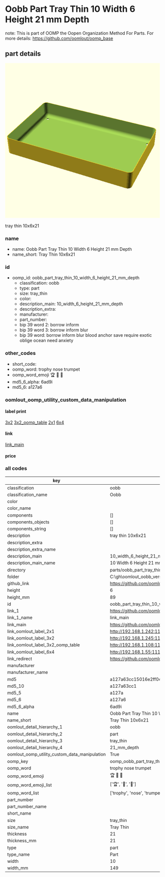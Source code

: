 # Oobb Part Tray Thin 10 Width 6 Height 21 mm Depth  

note: This is part of OOMP the Oopen Organization Method For Parts. For more details: https://github.com/oomlout/oomp_base

##  part details
  

[![](3dpr.png)](3dpr.png)

tray thin 10x6x21



### name
* name: Oobb Part Tray Thin 10 Width 6 Height 21 mm Depth
* name_short: Tray Thin 10x6x21 
### id
* oomp_id: oobb_part_tray_thin_10_width_6_height_21_mm_depth
  * classification: oobb
  * type: part
  * size: tray_thin
  * color: 
  * description_main: 10_width_6_height_21_mm_depth
  * description_extra: 
  * manufacturer: 
  * part_number: 
  * bip 39 word 2: borrow inform
  * bip 39 word 3: borrow inform blur
  * bip 39 word: borrow inform blur blood anchor save require exotic oblige ocean need anxiety

### other_codes
* short_code: 
* oomp_word: trophy nose trumpet
* oomp_word_emoji :trophy: :nose: :trumpet:
* md5_6_alpha: 6ad9i
* md5_6: a127a6






### oomlout_oomp_utility_custom_data_manipulation
#### label print
[3x2](http://192.168.1.245:1112/?label=oomp%206ad9i)
[3x2_oomp_table](http://192.168.1.108:1112/?label=oomp%206ad9i)
[2x1](http://192.168.1.242:1112/?label=oomp%206ad9i)
[6x4](http://192.168.1.55:1112/?label=oomp%206ad9i)    

#### link

[link_main](https://github.com/oomlout/oomlout_oobb_version_4_generated_parts/tree/main/navigation_oomp/oobb/part/tray_thin/10_width_6_height_21_mm_depth/part)                              

#### price







### all codes 
| key | value |  
| --- | --- |  
| classification | oobb |  
| classification_name | Oobb |  
| color |  |  
| color_name |  |  
| components | [] |  
| components_objects | [] |  
| components_string | [] |  
| description | tray thin 10x6x21 |  
| description_extra |  |  
| description_extra_name |  |  
| description_main | 10_width_6_height_21_mm_depth |  
| description_main_name | 10 Width 6 Height 21 mm Depth |  
| directory | parts/oobb_part_tray_thin_10_width_6_height_21_mm_depth |  
| folder | C:\gh\oomlout_oobb_version_4_generated_parts\parts\oobb_part_tray_thin_10_width_6_height_21_mm_depth |  
| github_link | https://github.com/oomlout/oomlout_oomp_part_src/tree/main/parts/oobb_part_tray_thin_10_width_6_height_21_mm_depth |  
| height | 6 |  
| height_mm | 89 |  
| id | oobb_part_tray_thin_10_width_6_height_21_mm_depth |  
| link_1 | https://github.com/oomlout/oomlout_oobb_version_4_generated_parts/tree/main/navigation_oomp/oobb/part/tray_thin/10_width_6_height_21_mm_depth/part |  
| link_1_name | link_main |  
| link_main | https://github.com/oomlout/oomlout_oobb_version_4_generated_parts/tree/main/navigation_oomp/oobb/part/tray_thin/10_width_6_height_21_mm_depth/part |  
| link_oomlout_label_2x1 | http://192.168.1.242:1112/?label=oomp%206ad9i |  
| link_oomlout_label_3x2 | http://192.168.1.245:1112/?label=oomp%206ad9i |  
| link_oomlout_label_3x2_oomp_table | http://192.168.1.108:1112/?label=oomp%206ad9i |  
| link_oomlout_label_6x4 | http://192.168.1.55:1112/?label=oomp%206ad9i |  
| link_redirect | https://github.com/oomlout/oomlout_oobb_version_4_generated_parts/tree/main/parts/oobb_tray_thin_10_06_21 |  
| manufacturer |  |  
| manufacturer_name |  |  
| md5 | a127a63cc15016e2ff04317e30dce0d0 |  
| md5_10 | a127a63cc1 |  
| md5_5 | a127a |  
| md5_6 | a127a6 |  
| md5_6_alpha | 6ad9i |  
| name | Oobb Part Tray Thin 10 Width 6 Height 21 mm Depth |  
| name_short | Tray Thin 10x6x21  |  
| oomlout_detail_hierarchy_1 | oobb |  
| oomlout_detail_hierarchy_2 | part |  
| oomlout_detail_hierarchy_3 | tray_thin |  
| oomlout_detail_hierarchy_4 | 21_mm_depth |  
| oomlout_oomp_utility_custom_data_manipulation | True |  
| oomp_key | oomp_oobb_part_tray_thin_10_width_6_height_21_mm_depth |  
| oomp_word | trophy nose trumpet |  
| oomp_word_emoji | :trophy: :nose: :trumpet: |  
| oomp_word_emoji_list | [':trophy:', ':nose:', ':trumpet:'] |  
| oomp_word_list | ['trophy', 'nose', 'trumpet'] |  
| part_number |  |  
| part_number_name |  |  
| short_name |  |  
| size | tray_thin |  
| size_name | Tray Thin |  
| thickness | 21 |  
| thickness_mm | 21 |  
| type | part |  
| type_name | Part |  
| width | 10 |  
| width_mm | 149 |  
